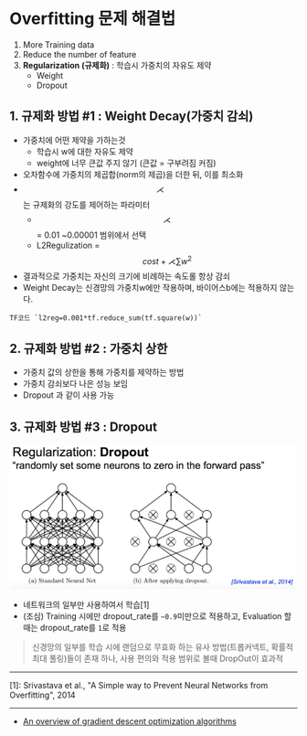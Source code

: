 # Overfitting 문제 해결법 
1. More Training data
2. Reduce the number of feature
3. __Regularization (규제화)__ : 학습시 가중치의 자유도 제약 
    * Weight
    * Dropout 
    


## 1. 규제화 방법 #1 : Weight Decay(가중치 감쇠)
* 가중치에 어떤 제약을 가하는것
    * 학습시 w에 대한 자유도 제약
    * weight에 너무 큰값 주지 않기 (큰값 = 구부려짐 커짐)
* 오차함수에 가중치의 제곱합(norm의 제곱)을 더한 뒤, 이를 최소화
* $$ \rightthreetimes$$는 규제화의 강도를 제어하는 파라미터 
    * $$ \rightthreetimes$$ = 0.01 ~0.00001 범위에서 선택 
    * L2Regulization = $$ cost + \rightthreetimes \sum w^2 $$
* 결과적으로 가중치는 자신의 크기에 비례하는 속도롤 항상 감쇠 
* Weight Decay는 신경망의 가중치w에만 작용하며, 바이어스b에는 적용하지 않는다. 


```
TF코드 `l2reg=0.001*tf.reduce_sum(tf.square(w))`
```

## 2. 규제화 방법 #2 : 가중치 상한 
* 가중치 값의 상한을 통해 가중치를 제약하는 방법
* 가중치 감쇠보다 나은 성능 보임 
* Dropout 과 같이 사용 가능 



## 3. 규제화 방법 #3 : Dropout 
![](/assets/dropout.PNG)
* 네트워크의 일부만 사용하여서 학습[1] 
* (조심) Training 시에만 dropout_rate를 `~0.9`미만으로 적용하고, Evaluation 할때는 dropout_rate를 `1`로 적용

> 신경망의 일부를 학습 시에 랜덤으로 무효화 하는 유사 방법(트롭커넥트, 확률적 최대 풀링)들이 존재 하나, 사용 편의와 적용 범위로 볼때 DropOut이 효과적



---





[1]: Srivastava et al., "A Simple way to Prevent Neural Networks from Overfitting", 2014

--- 
* [An overview of gradient descent optimization algorithms](http://sebastianruder.com/optimizing-gradient-descent/)